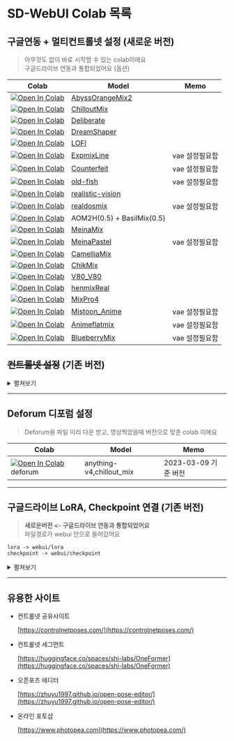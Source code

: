 # SD-WebUI Colab 목록

## 구글연동 + 멀티컨트롤넷 설정 (새로운 버전)

> 아무것도 없이 바로 시작할 수 있는 colab이에요  
> 구글드라이브 연동과 통합되었어요 (옵션)

| Colab                                                                                                                                                                                            | Model                                                                                  | Memo           |
| ------------------------------------------------------------------------------------------------------------------------------------------------------------------------------------------------ | -------------------------------------------------------------------------------------- | -------------- |
| [![Open In Colab](https://colab.research.google.com/assets/colab-badge.svg)](https://colab.research.google.com/github/ninjaneural/webui/blob/master/stable/abyss_orange_mix_2_webui_colab.ipynb) | [AbyssOrangeMix2](https://huggingface.co/WarriorMama777/OrangeMixs)                    |                |
| [![Open In Colab](https://colab.research.google.com/assets/colab-badge.svg)](https://colab.research.google.com/github/ninjaneural/webui/blob/master/stable/chillout_mix_webui_colab.ipynb)       | [ChilloutMix](https://huggingface.co/swl-models/chilloutmix-ni)                        |                |
| [![Open In Colab](https://colab.research.google.com/assets/colab-badge.svg)](https://colab.research.google.com/github/ninjaneural/webui/blob/master/stable/deliberate_webui_colab.ipynb)         | [Deliberate](https://huggingface.co/XpucT/Deliberate)                                  |                |
| [![Open In Colab](https://colab.research.google.com/assets/colab-badge.svg)](https://colab.research.google.com/github/ninjaneural/webui/blob/master/stable/dreamshaper_webui_colab.ipynb)        | [DreamShaper](https://huggingface.co/Lykon/DreamShaper)                                |                |
| [![Open In Colab](https://colab.research.google.com/assets/colab-badge.svg)](https://colab.research.google.com/github/ninjaneural/webui/blob/master/stable/lofi_webui_colab.ipynb)               | [LOFI](https://civitai.com/models/9052/lofi)                                           |                |
| [![Open In Colab](https://colab.research.google.com/assets/colab-badge.svg)](https://colab.research.google.com/github/ninjaneural/webui/blob/master/stable/expmix_line_webui_colab.ipynb)        | [ExpmixLine](https://huggingface.co/AIARTCHAN/expmixLine_v2)                           | vae 설정필요함 |
| [![Open In Colab](https://colab.research.google.com/assets/colab-badge.svg)](https://colab.research.google.com/github/ninjaneural/webui/blob/master/stable/counterfeit_webui_colab.ipynb)        | [Counterfeit](https://huggingface.co/gsdf/Counterfeit-V2.0)                            | vae 설정필요함 |
| [![Open In Colab](https://colab.research.google.com/assets/colab-badge.svg)](https://colab.research.google.com/github/ninjaneural/webui/blob/master/stable/oldfish_webui_colab.ipynb)            | [old-fish](https://civitai.com/models/14978/old-fish)                                  | vae 설정필요함 |
| [![Open In Colab](https://colab.research.google.com/assets/colab-badge.svg)](https://colab.research.google.com/github/ninjaneural/webui/blob/master/stable/realistic_vision_webui_colab.ipynb)   | [realistic-vision](https://civitai.com/models/4201/realistic-vision-v13-fantasyai)     |                |
| [![Open In Colab](https://colab.research.google.com/assets/colab-badge.svg)](https://colab.research.google.com/github/ninjaneural/webui/blob/master/stable/realdosmix_webui_colab.ipynb)         | [realdosmix](https://civitai.com/models/6925/realdosmix)                               | vae 설정필요함 |
| [![Open In Colab](https://colab.research.google.com/assets/colab-badge.svg)](https://colab.research.google.com/github/ninjaneural/webui/blob/master/stable/abyssbasil_0_5_webui_colab.ipynb)     | AOM2H(0.5) + BasilMix(0.5)                                                             |                |
| [![Open In Colab](https://colab.research.google.com/assets/colab-badge.svg)](https://colab.research.google.com/github/ninjaneural/webui/blob/master/stable/meina_mix_webui_colab.ipynb)          | [MeinaMix](https://huggingface.co/Meina/MeinaMix)                                      |                |
| [![Open In Colab](https://colab.research.google.com/assets/colab-badge.svg)](https://colab.research.google.com/github/ninjaneural/webui/blob/master/stable/meina_pastel_webui_colab.ipynb)       | [MeinaPastel](https://huggingface.co/Meina/MeinaPastel)                                | vae 설정필요함 |
| [![Open In Colab](https://colab.research.google.com/assets/colab-badge.svg)](https://colab.research.google.com/github/ninjaneural/webui/blob/master/stable/camellia_mix25d_webui_colab.ipynb)    | [CamelliaMix](https://huggingface.co/Powidl43/CamelliaMix)                             |                |
| [![Open In Colab](https://colab.research.google.com/assets/colab-badge.svg)](https://colab.research.google.com/github/ninjaneural/webui/blob/master/stable/chikmix_mix_webui_colab.ipynb)        | [ChikMix](https://civitai.com/models/9871/chikmix)                                     |                |
| [![Open In Colab](https://colab.research.google.com/assets/colab-badge.svg)](https://colab.research.google.com/github/ninjaneural/webui/blob/master/stable/v80_v80_webui_colab.ipynb)            | [V80_V80](https://civitai.com/models/18427/v08)                                        |                |
| [![Open In Colab](https://colab.research.google.com/assets/colab-badge.svg)](https://colab.research.google.com/github/ninjaneural/webui/blob/master/stable/henmix_v1_webui_colab.ipynb)          | [henmixReal](https://civitai.com/models/20282/henmixreal)                              |                |
| [![Open In Colab](https://colab.research.google.com/assets/colab-badge.svg)](https://colab.research.google.com/github/ninjaneural/webui/blob/master/stable/mixpro_webui_colab.ipynb)             | [MixPro4](https://civitai.com/models/7241/mix-pro-v4)                                  |                |
| [![Open In Colab](https://colab.research.google.com/assets/colab-badge.svg)](https://colab.research.google.com/github/ninjaneural/webui/blob/master/stable/mixpro_webui_colab.ipynb)             | [Mistoon_Anime](https://civitai.com/models/24149/mistoonanime)                         | vae 설정필요함 |
| [![Open In Colab](https://colab.research.google.com/assets/colab-badge.svg)](https://colab.research.google.com/github/ninjaneural/webui/blob/master/stable/mixpro_webui_colab.ipynb)             | [Animeflatmix](https://civitai.com/models/24387/aniflatmix-anime-flat-color-style-mix) | vae 설정필요함 |
| [![Open In Colab](https://colab.research.google.com/assets/colab-badge.svg)](https://colab.research.google.com/github/ninjaneural/webui/blob/master/stable/blueberrymix_webui_colab.ipynb)       | [BlueberryMix](https://civitai.com/models/14323/blueberrymix)                          | vae 설정필요함 |

## <strike>컨트롤넷 설정</strike> (기존 버전)

<details>
    <summary>펼쳐보기</summary>

> 아무것도 없이 바로 시작할 수 있는 colab이에요

| Colab                                                                                                                                                                                         | Model                                                                              | Memo           |
| --------------------------------------------------------------------------------------------------------------------------------------------------------------------------------------------- | ---------------------------------------------------------------------------------- | -------------- |
| [![Open In Colab](https://colab.research.google.com/assets/colab-badge.svg)](https://colab.research.google.com/github/ninjaneural/webui/blob/master/old/abyss_orange_mix_2_webui_colab.ipynb) | [AbyssOrangeMix2](https://huggingface.co/WarriorMama777/OrangeMixs)                |                |
| [![Open In Colab](https://colab.research.google.com/assets/colab-badge.svg)](https://colab.research.google.com/github/ninjaneural/webui/blob/master/old/chillout_mix_webui_colab.ipynb)       | [ChilloutMix](https://huggingface.co/swl-models/chilloutmix-ni)                    |                |
| [![Open In Colab](https://colab.research.google.com/assets/colab-badge.svg)](https://colab.research.google.com/github/ninjaneural/webui/blob/master/old/expmix_line_webui_colab.ipynb)        | [ExpmixLine](https://huggingface.co/AIARTCHAN/expmixLine_v2)                       | vae 설정필요함 |
| [![Open In Colab](https://colab.research.google.com/assets/colab-badge.svg)](https://colab.research.google.com/github/ninjaneural/webui/blob/master/old/counterfeit_webui_colab.ipynb)        | [Counterfeit](https://huggingface.co/gsdf/Counterfeit-V2.0)                        | vae 설정필요함 |
| [![Open In Colab](https://colab.research.google.com/assets/colab-badge.svg)](https://colab.research.google.com/github/ninjaneural/webui/blob/master/old/oldfish_webui_colab.ipynb)            | [old-fish](https://civitai.com/models/14978/old-fish)                              | vae 설정필요함 |
| [![Open In Colab](https://colab.research.google.com/assets/colab-badge.svg)](https://colab.research.google.com/github/ninjaneural/webui/blob/master/old/realistic_vision_webui_colab.ipynb)   | [realistic-vision](https://civitai.com/models/4201/realistic-vision-v13-fantasyai) |                |
| [![Open In Colab](https://colab.research.google.com/assets/colab-badge.svg)](https://colab.research.google.com/github/ninjaneural/webui/blob/master/old/realdosmix_webui_colab.ipynb)         | [realdosmix](https://civitai.com/models/6925/realdosmix)                           | vae 설정필요함 |
| [![Open In Colab](https://colab.research.google.com/assets/colab-badge.svg)](https://colab.research.google.com/github/ninjaneural/webui/blob/master/old/abyssbasil_0_5_webui_colab.ipynb)     | AOM2H(0.5) + BasilMix(0.5)                                                         |                |

</details>

---

## Deforum 디포럼 설정

> Deforum용 파일 미리 다운 받고, 영상찍었을때 버전으로 맞춘 colab 이에요

| Colab                                                                                                                                                                                         | Model                    | Memo                 |
| --------------------------------------------------------------------------------------------------------------------------------------------------------------------------------------------- | ------------------------ | -------------------- |
| [![Open In Colab](https://colab.research.google.com/assets/colab-badge.svg)](https://colab.research.google.com/github/ninjaneural/webui/blob/master/stable/deforum_webui_colab.ipynb) deforum | anything-v4,chillout_mix | 2023-03-09 기준 버전 |

---

## 구글드라이브 LoRA, Checkpoint 연결 (기존 버전)

> **새로운버전 <- 구글드라이브 연동과 통합되었어요**  
> 파일경로가 webui 안으로 들어갔어요

```
lora -> webui/lora
checkpoint -> webui/checkpoint
```

<details>
    <summary>펼쳐보기</summary>

| Colab                                                                                                                                                                                  | Model                                                               | Memo                       |
| -------------------------------------------------------------------------------------------------------------------------------------------------------------------------------------- | ------------------------------------------------------------------- | -------------------------- |
| [![Open In Colab](https://colab.research.google.com/assets/colab-badge.svg)](https://colab.research.google.com/github/ninjaneural/webui/blob/master/old/google_aom2_webui_colab.ipynb) | [AbyssOrangeMix2](https://huggingface.co/WarriorMama777/OrangeMixs) | 모델,로라 구글드라이브연결 |
| [![Open In Colab](https://colab.research.google.com/assets/colab-badge.svg)](https://colab.research.google.com/github/ninjaneural/webui/blob/master/old/google_webui_colab.ipynb)      | 없음                                                                | 모델,로라 구글드라이브연결 |

</details>

---

## 유용한 사이트

- 컨트롤넷 공유사이트

  [https://controlnetposes.com/](https://controlnetposes.com/)

- 컨트롤넷 세그먼트

  [https://huggingface.co/spaces/shi-labs/OneFormer](https://huggingface.co/spaces/shi-labs/OneFormer)

- 오픈포즈 에디터

  [https://zhuyu1997.github.io/open-pose-editor/](https://zhuyu1997.github.io/open-pose-editor/)

- 온라인 포토샵

  [https://www.photopea.com](https://www.photopea.com/)
